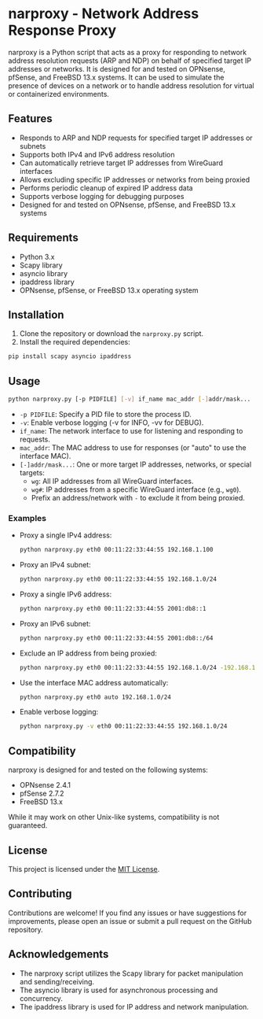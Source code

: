 # narproxy - Network Address Response Proxy

narproxy is a Python script that acts as a proxy for responding to network address resolution requests (ARP and NDP) on behalf of specified target IP addresses or networks. It is designed for and tested on OPNsense, pfSense, and FreeBSD 13.x systems. It can be used to simulate the presence of devices on a network or to handle address resolution for virtual or containerized environments.

## Features

- Responds to ARP and NDP requests for specified target IP addresses or subnets
- Supports both IPv4 and IPv6 address resolution
- Can automatically retrieve target IP addresses from WireGuard interfaces
- Allows excluding specific IP addresses or networks from being proxied
- Performs periodic cleanup of expired IP address data
- Supports verbose logging for debugging purposes
- Designed for and tested on OPNsense, pfSense, and FreeBSD 13.x systems

## Requirements

- Python 3.x
- Scapy library
- asyncio library
- ipaddress library
- OPNsense, pfSense, or FreeBSD 13.x operating system

## Installation

1. Clone the repository or download the ```narproxy.py``` script.
2. Install the required dependencies:

```bash
pip install scapy asyncio ipaddress
```

## Usage

```bash
python narproxy.py [-p PIDFILE] [-v] if_name mac_addr [-]addr/mask...
```

- ```-p PIDFILE```: Specify a PID file to store the process ID.
- ```-v```: Enable verbose logging (-v for INFO, -vv for DEBUG).
- ```if_name```: The network interface to use for listening and responding to requests.
- ```mac_addr```: The MAC address to use for responses (or "auto" to use the interface MAC).
- ```[-]addr/mask...```: One or more target IP addresses, networks, or special targets:
  - ```wg```: All IP addresses from all WireGuard interfaces.
  - ```wg#```: IP addresses from a specific WireGuard interface (e.g., ```wg0```).
  - Prefix an address/network with ```-``` to exclude it from being proxied.

### Examples

- Proxy a single IPv4 address:
  ```bash
  python narproxy.py eth0 00:11:22:33:44:55 192.168.1.100
  ```

- Proxy an IPv4 subnet:
  ```bash
  python narproxy.py eth0 00:11:22:33:44:55 192.168.1.0/24
  ```

- Proxy a single IPv6 address:
  ```bash
  python narproxy.py eth0 00:11:22:33:44:55 2001:db8::1
  ```

- Proxy an IPv6 subnet:
  ```bash
  python narproxy.py eth0 00:11:22:33:44:55 2001:db8::/64
  ```

- Exclude an IP address from being proxied:
  ```bash
  python narproxy.py eth0 00:11:22:33:44:55 192.168.1.0/24 -192.168.1.100
  ```

- Use the interface MAC address automatically:
  ```bash
  python narproxy.py eth0 auto 192.168.1.0/24
  ```

- Enable verbose logging:
  ```bash
  python narproxy.py -v eth0 00:11:22:33:44:55 192.168.1.0/24
  ```

## Compatibility

narproxy is designed for and tested on the following systems:

- OPNsense 2.4.1
- pfSense 2.7.2
- FreeBSD 13.x

While it may work on other Unix-like systems, compatibility is not guaranteed.

## License

This project is licensed under the [MIT License](LICENSE).

## Contributing

Contributions are welcome! If you find any issues or have suggestions for improvements, please open an issue or submit a pull request on the GitHub repository.

## Acknowledgements

- The narproxy script utilizes the Scapy library for packet manipulation and sending/receiving.
- The asyncio library is used for asynchronous processing and concurrency.
- The ipaddress library is used for IP address and network manipulation.
